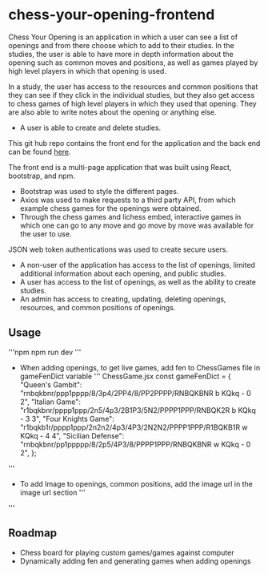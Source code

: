 # chess-your-opening-frontend

Chess Your Opening is an application in which a user can see a list of openings and from there choose which to add to their studies. In the studies, the user is able to have more in depth information about the opening such as common moves and positions, as well as games played by high level players in which that opening is used. 

In a study, the user has access to the resources and common positions that they can see if they click in the individual studies, but they also get access to chess games of high level players in which they used that opening. They are also able to write notes about the opening or anything else.
  - A user is able to create and delete studies.

This git hub repo contains the front end for the application and the back end can be found [here](https://github.com/avrrodriguez/chess-your-opening). 


The front end is a multi-page application that was built using React, bootstrap, and npm. 

- Bootstrap was used to style the different pages.
- Axios was used to make requests to a third party API, from which example chess games for the openings were obtained.
- Through the chess games and lichess embed, interactive games in which one can go to any move and go move by move was available for the user to use.

JSON web token authentications was used to create secure users.
- A non-user of the application has access to the list of openings, limited additional information about each opening, and public studies.
- A user has access to the list of openings, as well as the ability to create studies.
- An admin has access to creating, updating, deleting openings, resources, and common positions of openings.

## Usage
'''npm
npm run dev
'''

- When adding openings, to get live games, add fen to ChessGames file in gameFenDict variable
'''
ChessGame.jsx
  const gameFenDict = {
    "Queen's Gambit": "rnbqkbnr/ppp1pppp/8/3p4/2PP4/8/PP2PPPP/RNBQKBNR b KQkq - 0 2",
    "Italian Game": "r1bqkbnr/pppp1ppp/2n5/4p3/2B1P3/5N2/PPPP1PPP/RNBQK2R b KQkq - 3 3",
    "Four Knights Game": "r1bqkb1r/pppp1ppp/2n2n2/4p3/4P3/2N2N2/PPPP1PPP/R1BQKB1R w KQkq - 4 4",
    "Sicilian Defense": "rnbqkbnr/pp1ppppp/8/2p5/4P3/8/PPPP1PPP/RNBQKBNR w KQkq - 0 2",
  };

'''

- To add Image to openings, common positions, add the image url in the image url section
'''

'''

## Roadmap
- Chess board for playing custom games/games against computer
- Dynamically adding fen and generating games when adding openings
